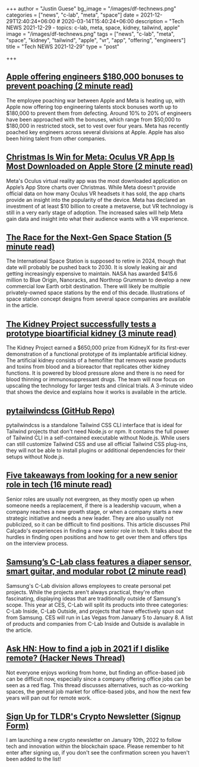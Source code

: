+++
author = "Justin Guese"
bg_image = "/images/df-technews.png"
categories = ["news", "c-lab", "meta", "space"]
date = 2021-12-29T12:40:24+06:00 # 2020-03-14T15:40:24+06:00
description = "Tech NEWS 2021-12-29 - topics: c-lab, meta, space, kidney, tailwind, apple"
image = "/images/df-technews.png"
tags = ["news", "c-lab", "meta", "space", "kidney", "tailwind", "apple", "vr", "app", "offering", "engineers"]
title = "Tech NEWS 2021-12-29"
type = "post"

+++

## [Apple offering engineers $180,000 bonuses to prevent poaching (2 minute read)](https://appleinsider.com/articles/21/12/28/apple-offering-180000-bonuses-to-engineers-to-prevent-poaching)

The employee poaching war between Apple and Meta is heating up, with Apple now offering top engineering talents stock bonuses worth up to $180,000 to prevent them from defecting. Around 10% to 20% of engineers have been approached with the bonuses, which range from $50,000 to $180,000 in restricted stock, set to vest over four years. Meta has recently poached key engineers across several divisions at Apple. Apple has also been hiring talent from other companies.

## [Christmas Is Win for Meta: Oculus VR App Is Most Downloaded on Apple Store (2 minute read)](https://www.coinspeaker.com/christmas-meta-oculus-vr-app-store/)

Meta's Oculus virtual reality app was the most downloaded application on Apple’s App Store charts over Christmas. While Meta doesn't provide official data on how many Oculus VR headsets it has sold, the app charts provide an insight into the popularity of the device. Meta has declared an investment of at least $10 billion to create a metaverse, but VR technology is still in a very early stage of adoption. The increased sales will help Meta gain data and insight into what their audience wants with a VR experience.

## [The Race for the Next-Gen Space Station (5 minute read)](https://spectrum.ieee.org/private-space-stations)

The International Space Station is supposed to retire in 2024, though that date will probably be pushed back to 2030. It is slowly leaking air and getting increasingly expensive to maintain. NASA has awarded $415.6 million to Blue Origin, Nanoracks, and Northrop Grumman to develop a new commercial low Earth orbit destination. There will likely be multiple privately-owned space stations by the end of this decade. Illustrations of space station concept designs from several space companies are available in the article.

## [The Kidney Project successfully tests a prototype bioartificial kidney (3 minute read)](https://pharmacy.ucsf.edu/news/2021/09/kidney-project-successfully-tests-prototype-bioartificial-kidney?fbclid=IwAR3AS6g5rXGUnvEeuppvdmPqYIRhNVH3Ew5-IE5KPkf5NHY1i4fLrP5VtBM)

The Kidney Project earned a $650,000 prize from KidneyX for its first-ever demonstration of a functional prototype of its implantable artificial kidney. The artificial kidney consists of a hemofilter that removes waste products and toxins from blood and a bioreactor that replicates other kidney functions. It is powered by blood pressure alone and there is no need for blood thinning or immunosuppressant drugs. The team will now focus on upscaling the technology for larger tests and clinical trials. A 3-minute video that shows the device and explains how it works is available in the article.

## [pytailwindcss (GitHub Repo)](https://github.com/timonweb/pytailwindcss)

pytailwindcss is a standalone Tailwind CSS CLI interface that is ideal for Tailwind projects that don't need Node.js or npm. It contains the full power of Tailwind CLI in a self-contained executable without Node.js. While users can still customize Tailwind CSS and use all official Tailwind CSS plug-ins, they will not be able to install plugins or additional dependencies for their setups without Node.js.

## [Five takeaways from looking for a new senior role in tech (16 minute read)](https://philcalcado.com/2021/12/20/job_hunt.html)

Senior roles are usually not evergreen, as they mostly open up when someone needs a replacement, if there is a leadership vacuum, when a company reaches a new growth stage, or when a company starts a new strategic initiative and needs a new leader. They are also usually not publicized, so it can be difficult to find positions. This article discusses Phil Calçado's experiences in finding a new senior role in tech. It talks about the hurdles in finding open positions and how to get over them and offers tips on the interview process.

## [Samsung’s C-Lab class features a diaper sensor, smart guitar, and modular robot (2 minute read)](https://techcrunch.com/2021/12/28/samsungs-c-lab-class-features-a-diaper-sensor-smart-guitar-and-modular-robot/)

Samsung's C-Lab division allows employees to create personal pet projects. While the projects aren't always practical, they're often fascinating, displaying ideas that are traditionally outside of Samsung's scope. This year at CES, C-Lab will split its products into three categories: C-Lab Inside, C-Lab Outside, and projects that have effectively spun out from Samsung. CES will run in Las Vegas from January 5 to January 8. A list of products and companies from C-Lab Inside and Outside is available in the article.

## [Ask HN: How to find a job in 2021 if I dislike remote? (Hacker News Thread)](https://news.ycombinator.com/item?id=29711622/1/0100017e05e16c90-d8cfee8a-6f2d-4ded-968a-6f5eb92e06d0-000000/LmjFGYEf2j6td6-UPP7iYS9eYBaYm5jojZ4vxLFIMfY=229)

Not everyone enjoys working from home, but finding an office-based job can be difficult now, especially since a company offering office jobs can be seen as a red flag. This thread discusses alternatives, such as co-working spaces, the general job market for office-based jobs, and how the next few years will pan out for remote work.

## [Sign Up for TLDR's Crypto Newsletter (Signup Form)](https://danni763618.typeform.com/to/U3xE5anP/1/0100017e05e16c90-d8cfee8a-6f2d-4ded-968a-6f5eb92e06d0-000000/a5-H2VHeMjxypKhi_XUws92n5YHNuX6bGv5YB_hgmHk=229)

I am launching a new crypto newsletter on January 10th, 2022 to follow tech and innovation within the blockchain space. Please remember to hit enter after signing up, if you don't see the confirmation screen you haven't been added to the list!

